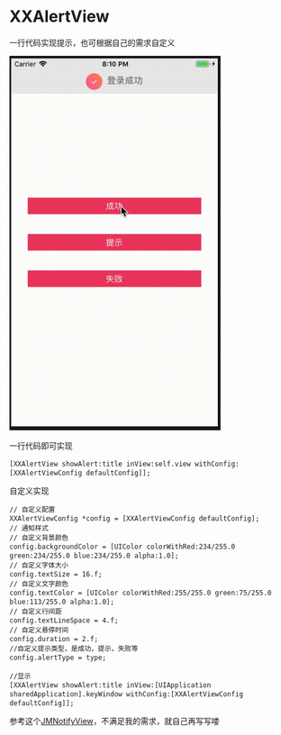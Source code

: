 # XXAlertView
一行代码实现提示，也可根据自己的需求自定义  

<img src="https://raw.githubusercontent.com/kzq5/XXAlertView/master/screenshot/%E6%9C%AA%E5%91%BD%E5%90%8D1.gif" width = 375>
  
一行代码即可实现  

```//显示提示  
[XXAlertView showAlert:title inView:self.view withConfig:[XXAlertViewConfig defaultConfig]];  
```
 
自定义实现
```
// 自定义配置
XXAlertViewConfig *config = [XXAlertViewConfig defaultConfig];
// 通知样式
// 自定义背景颜色
config.backgroundColor = [UIColor colorWithRed:234/255.0 green:234/255.0 blue:234/255.0 alpha:1.0];
// 自定义字体大小
config.textSize = 16.f;
// 自定义文字颜色
config.textColor = [UIColor colorWithRed:255/255.0 green:75/255.0 blue:113/255.0 alpha:1.0];
// 自定义行间距
config.textLineSpace = 4.f;
// 自定义悬停时间
config.duration = 2.f;
//自定义提示类型，是成功，提示，失败等
config.alertType = type;

//显示
[XXAlertView showAlert:title inView:[UIApplication sharedApplication].keyWindow withConfig:[XXAlertViewConfig defaultConfig]];
```
参考这个[JMNotifyView](https://github.com/JunAILiang/JMNotifyView)，不满足我的需求，就自己再写写喽

